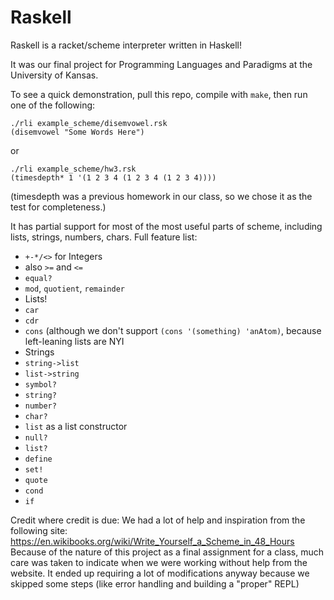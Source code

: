 # Raskell
Raskell is a racket/scheme interpreter written in Haskell!

It was our final project for Programming Languages and Paradigms at the University of Kansas.

To see a quick demonstration, pull this repo, compile with `make`, then run one of the following:
```
./rli example_scheme/disemvowel.rsk
(disemvowel "Some Words Here")
```
or
```
./rli example_scheme/hw3.rsk
(timesdepth* 1 '(1 2 3 4 (1 2 3 4 (1 2 3 4))))
```
(timesdepth was a previous homework in our class, so we chose it as the test for completeness.)

It has partial support for most of the most useful parts of scheme, including lists, strings, numbers, chars.
Full feature list:
 * `+-*/<>` for Integers
 * also `>=` and `<=`
 * `equal?`
 * `mod`, `quotient`, `remainder`
 * Lists!
  * `car`
  * `cdr`
  * `cons` (although we don't support `(cons '(something) 'anAtom)`, because left-leaning lists are NYI
 * Strings
  * `string->list`
  * `list->string`
 * `symbol?`
 * `string?`
 * `number?`
 * `char?`
 * `list` as a list constructor
 * `null?`
 * `list?`
 * `define`
 * `set!`
 * `quote`
 * `cond`
 * `if`

Credit where credit is due: We had a lot of help and inspiration from the following site: https://en.wikibooks.org/wiki/Write_Yourself_a_Scheme_in_48_Hours
Because of the nature of this project as a final assignment for a class, much care was taken to indicate when we were working without help from the website. It ended up requiring a lot of modifications anyway because we skipped some steps (like error handling and building a "proper" REPL)
